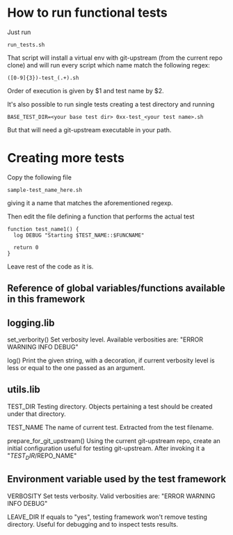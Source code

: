 # How to run functional tests

Just run

    run_tests.sh

That script will install a virtual env with git-upstream (from the current repo
clone) and will run every script which name match the following regex:

    ([0-9]{3})-test_(.+).sh

Order of execution is given by $1 and test name by $2.

It's also possible to run single tests creating a test directory and running

    BASE_TEST_DIR=<your base test dir> 0xx-test_<your test name>.sh

But that will need a git-upstream executable in your path.


# Creating more tests

Copy the following file

    sample-test_name_here.sh

giving it a name that matches the aforementioned regexp.

Then edit the file defining a function that performs the actual test

    function test_name1() {
      log DEBUG "Starting $TEST_NAME::$FUNCNAME"

      return 0
    }

Leave rest of the code as it is.

## Reference of global variables/functions available in this framework


logging.lib
-----------

set_verbority()     Set verbosity level. Available verbosities are:
                    "ERROR WARNING INFO DEBUG"

log()               Print the given string, with a decoration, if current
                    verbosity level is less or equal to the one passed as
                    an argument.

utils.lib
-----------

TEST_DIR            Testing directory. Objects pertaining a test should be
                    created under that directory.

TEST_NAME           The name of current test. Extracted from the test filename.

prepare_for_git_upstream() Using the current git-upstream repo, create an
                           initial configuration useful for testing
                           git-upstream.
                           After invoking it a  "$TEST_DIR/$REPO_NAME"

## Environment variable used by the test framework

VERBOSITY           Set tests verbosity. Valid verbosities are:
                    "ERROR WARNING INFO DEBUG"

LEAVE_DIR           If equals to "yes", testing framework won't remove testing
                    directory. Useful for debugging and to inspect tests
                    results.
